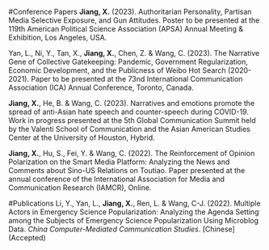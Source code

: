 #Conference Papers
**Jiang, X.** (2023). Authoritarian Personality, Partisan Media Selective Exposure, and Gun Attitudes. Poster to be presented at the 119th American Political Science Association (APSA) Annual Meeting & Exhibition, Los Angeles, USA.

Yan, L., Ni, Y., Tan, X., **Jiang, X.**, Chen, Z. & Wang, C. (2023). The Narrative Gene of Collective Gatekeeping: Pandemic, Government Regularization, Economic Development, and the Publicness of Weibo Hot Search (2020-2021). Paper to be presented at the 73nd International Communication Association (ICA) Annual Conference, Toronto, Canada.

**Jiang, X.**, He, B. & Wang, C. (2023). Narratives and emotions promote the spread of anti-Asian hate speech and counter-speech during COVID-19. Work in progress presented at the 5th Global Communication Summit held by the Valenti School of Communication and the Asian American Studies Center at the University of Houston, Hybrid.

**Jiang, X.**, Hu, S., Fei, Y. & Wang, C. (2022). The Reinforcement of Opinion Polarization on the Smart Media Platform: Analyzing the News and Comments about Sino-US Relations on Toutiao. Paper presented at the annual conference of the International Association for Media and Communication Research (IAMCR), Online.

#Publications
Li, Y., Yan, L., **Jiang, X.**, Ren, L. & Wang, C-J. (2022). Multiple Actors in Emergency Science Popularization: Analyzing the Agenda Setting among the Subjects of Emergency Science Popularization Using Microblog Data. *China Computer-Mediated Communication Studies*. [Chinese] (Accepted)
